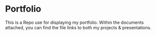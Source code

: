 # Portfolio

This is a Repo use for displaying my portfolio. Within the documents attached, you can find the file links to both my projects & presentations.
